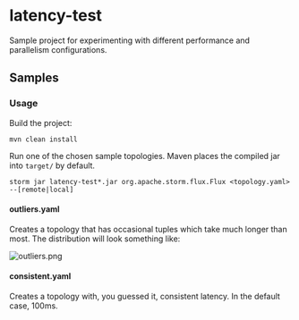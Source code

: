 # latency-test

Sample project for experimenting with different performance and parallelism configurations. 

## Samples

### Usage

Build the project:

```mvn clean install```

Run one of the chosen sample topologies. Maven places the compiled jar into `target/` by default.

```storm jar latency-test*.jar org.apache.storm.flux.Flux <topology.yaml> --[remote|local]```

#### outliers.yaml

Creates a topology that has occasional tuples which take much longer than most. The distribution will look something like:

![outliers.png](docs/outliers.png "outliers.png")

#### consistent.yaml

Creates a topology with, you guessed it, consistent latency. In the default case, 100ms. 

